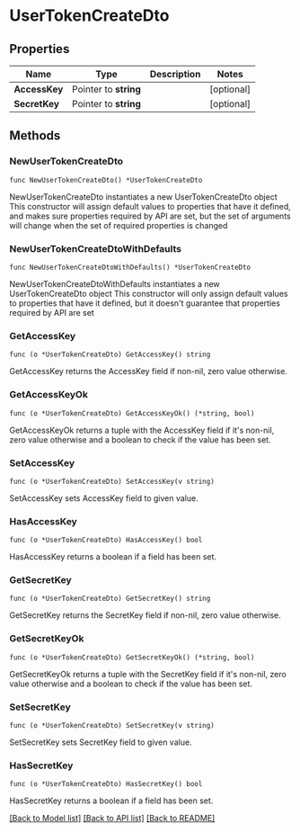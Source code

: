 # UserTokenCreateDto

## Properties

Name | Type | Description | Notes
------------ | ------------- | ------------- | -------------
**AccessKey** | Pointer to **string** |  | [optional] 
**SecretKey** | Pointer to **string** |  | [optional] 

## Methods

### NewUserTokenCreateDto

`func NewUserTokenCreateDto() *UserTokenCreateDto`

NewUserTokenCreateDto instantiates a new UserTokenCreateDto object
This constructor will assign default values to properties that have it defined,
and makes sure properties required by API are set, but the set of arguments
will change when the set of required properties is changed

### NewUserTokenCreateDtoWithDefaults

`func NewUserTokenCreateDtoWithDefaults() *UserTokenCreateDto`

NewUserTokenCreateDtoWithDefaults instantiates a new UserTokenCreateDto object
This constructor will only assign default values to properties that have it defined,
but it doesn't guarantee that properties required by API are set

### GetAccessKey

`func (o *UserTokenCreateDto) GetAccessKey() string`

GetAccessKey returns the AccessKey field if non-nil, zero value otherwise.

### GetAccessKeyOk

`func (o *UserTokenCreateDto) GetAccessKeyOk() (*string, bool)`

GetAccessKeyOk returns a tuple with the AccessKey field if it's non-nil, zero value otherwise
and a boolean to check if the value has been set.

### SetAccessKey

`func (o *UserTokenCreateDto) SetAccessKey(v string)`

SetAccessKey sets AccessKey field to given value.

### HasAccessKey

`func (o *UserTokenCreateDto) HasAccessKey() bool`

HasAccessKey returns a boolean if a field has been set.

### GetSecretKey

`func (o *UserTokenCreateDto) GetSecretKey() string`

GetSecretKey returns the SecretKey field if non-nil, zero value otherwise.

### GetSecretKeyOk

`func (o *UserTokenCreateDto) GetSecretKeyOk() (*string, bool)`

GetSecretKeyOk returns a tuple with the SecretKey field if it's non-nil, zero value otherwise
and a boolean to check if the value has been set.

### SetSecretKey

`func (o *UserTokenCreateDto) SetSecretKey(v string)`

SetSecretKey sets SecretKey field to given value.

### HasSecretKey

`func (o *UserTokenCreateDto) HasSecretKey() bool`

HasSecretKey returns a boolean if a field has been set.


[[Back to Model list]](../README.md#documentation-for-models) [[Back to API list]](../README.md#documentation-for-api-endpoints) [[Back to README]](../README.md)


